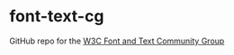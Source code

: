 # font-text-cg
GitHub repo for the [W3C Font and Text Community Group](https://www.w3.org/community/font-text/)
